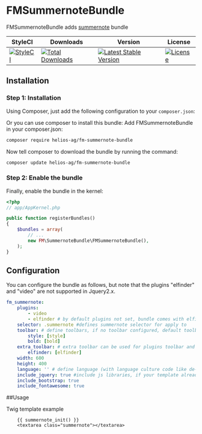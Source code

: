 FMSummernoteBundle
==================

FMSummernoteBundle adds [summernote](https://github.com/summernote/summernote) bundle


| StyleCI | Downloads | Version | License |
|---------|-----------|---------|---------|
|[![StyleCI](https://styleci.io/repos/43000455/shield)](https://styleci.io/repos/43000455)|[![Total Downloads](https://poser.pugx.org/helios-ag/fm-summernote-bundle/downloads)](https://packagist.org/packages/helios-ag/fm-summernote-bundle)|[![Latest Stable Version](https://poser.pugx.org/helios-ag/fm-summernote-bundle/v/stable)](https://packagist.org/packages/helios-ag/fm-summernote-bundle)|[![License](https://poser.pugx.org/helios-ag/fm-summernote-bundle/license)](https://packagist.org/packages/helios-ag/fm-summernote-bundle)|


## Installation


### Step 1: Installation

Using Composer, just add the following configuration to your `composer.json`:

Or you can use composer to install this bundle:
Add FMSummernoteBundle in your composer.json:

```sh
composer require helios-ag/fm-summernote-bundle
```

Now tell composer to download the bundle by running the command:

```sh
composer update helios-ag/fm-summernote-bundle
```

### Step 2: Enable the bundle

Finally, enable the bundle in the kernel:

``` php
<?php
// app/AppKernel.php

public function registerBundles()
{
    $bundles = array(
        // ...
        new FM\SummernoteBundle\FMSummernoteBundle(),
    );
}
```

## Configuration

You can configure the bundle as follows, but note that the plugins "elfinder" and "video" are not supported in Jquery2.x.

```yaml
fm_summernote:
    plugins:
        - video
        - elfinder # by default plugins not set, bundle comes with elfinder plugin / provides integration with FMElfinderBundle
    selector: .summernote #defines summernote selector for apply to
    toolbar: # define toolbars, if no toolbar configured, default toolbars defined
        style: [style]
        bold: [bold]
    extra_toolbar: # extra toolbar can be used for plugins toolbar and as additional toolbar setings, when 'toolbar' option is omitted
        elfinder: [elfinder]
    width: 600
    height: 400
    language: '' # define language (with language culture code like de-DE, fr-FR, etc.) by default, it is in english
    include_jquery: true #include js libraries, if your template already have them, set to false
    include_bootstrap: true
    include_fontawesome: true

```

##Usage

Twig template example

```twig
    {{ summernote_init() }}
    <textarea class="summernote"></textarea>  
```
